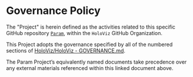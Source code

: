 # Governance Policy

The "Project" is herein defined as the activities related to this specific GitHub repository [`Param`](https://github.com/holoviz/param), within the `HoloViz` GitHub Organization.

This Project adopts the governance specified by all of the numbered sections of [HoloViz/HoloViz - GOVERNANCE.md](https://github.com/holoviz/holoviz/blob/param-gov/doc/governance/project-docs/GOVERNANCE.md).

The Param Project’s equivalently named documents take precedence over any external materials referenced within this linked document above.